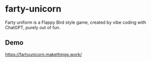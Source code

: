 # farty-unicorn
Farty uniform is a Flappy Bird style game, created by vibe coding with ChatGPT, purely out of fun.

## Demo
https://fartyunicorn.makethings.work/